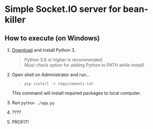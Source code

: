 # Simple Socket.IO server for bean-killer
## How to execute (on Windows)
1. [Download]( https://python.org/downloads ) and install Python 3.
   > Python 3.6 or higher is recommended.  
   > Must check option for adding Python to PATH while install!  

2. Open shell on Administrator and run...
   > `pip install -r requirements.txt`  

   This command will install required packages to local computer.

3. Run `python ./app.py`
4. ????
5. PROFIT!